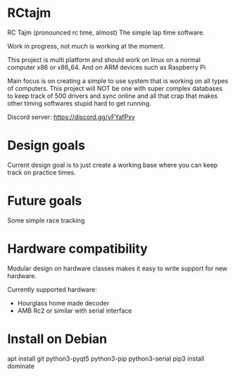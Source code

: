 RCtajm
======

RC Tajm (pronounced rc time, almost) The simple lap time software. 

Work in progress, not much is working at the moment.

This project is multi platform and should work on linux on a normal computer x86 or x86_64. And on ARM devices such as  Raspberry Pi

Main focus is on creating a simple to use system that is working on all types of computers. This project will NOT be one with super complex databases to keep track of 500 drivers and sync online and all that crap that makes other timing softwares stupid hard to get running. 

Discord server: https://discord.gg/vFYafPxy

Design goals
=======================

Current design goal is to just create a working base where you can keep track on practice times. 

Future goals
=======================

Some simple race tracking


Hardware compatibility
=======================
Modular design on hardware classes makes it easy to write support for new hardware.

Currently supported hardware:
* Hourglass home made decoder
* AMB Rc2 or similar with serial interface


Install on Debian
=================

 apt install git python3-pyqt5 python3-pip python3-serial 
 pip3 install dominate
